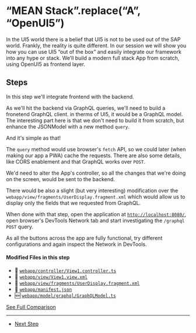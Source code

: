 # “MEAN Stack”.replace(“A”, “OpenUI5”)
  
In the UI5 world there is a belief that UI5 is not to be used out of the SAP world. Frankly, the reality is quite different.
In our session we will show you how you can use UI5 “out of the box” and easily integrate our framework into any hype or stack.
We’ll build a modern full stack App from scratch, using OpenUI5 as frontend layer.

## Steps

In this step we'll integrate frontend with the backend.

As we'll hit the backend via GraphQL queries, we'll need to build a fronetend GraphQL client. in therms of UI5, it would be a GraphQL model.
The interesting part here is that we don't need to build it from scratch, but enhance the JSONModel with a new method ``query``.

And it's simple as that!

The ``query`` method would use browser's ``fetch`` API, so we could later (when making our app a PWA) cache the requests. There are also some details, like CORS enablement and that GraphQL works over ``POST``.

We'd need to alter the App's controller, so all the changes that we're doing on the screen, would be sent to the backend.

There would be also a slight (but very interesting) modification over the ``` webapp/view/fragments/UserDisplay.fragment.xml ``` which would allow us to display only the fields that we requested from GraphQL.

When done with that step, open the application at [`` http://localhost:8080/ ``](http://localhost:8080/), open browser's DevTools Network tab and start investigating the ``/graphql`` ``POST`` query.

As all the buttons across the app are fully functional, try different configurations and again inspect the Network in DevTools.   
   

#### Modified Files in this step

- :small_orange_diamond: [``` webapp/controller/View1.controller.ts ```](https://github.com/d3xter666/ui5con-2019-mean-stack-with-ui5/compare/09_graphql_mongo_integration_OPTIONAL...10_integarate_frontend_with_backend#diff-3844c0d509dc360fa3e6fa72c04a8c43)
- :small_orange_diamond: [``` webapp/view/View1.view.xml ```](https://github.com/d3xter666/ui5con-2019-mean-stack-with-ui5/compare/09_graphql_mongo_integration_OPTIONAL...10_integarate_frontend_with_backend#diff-7d16669b9b015ff9210f8b6c920cc927)
- :small_orange_diamond: [``` webapp/view/fragments/UserDisplay.fragment.xml ```](https://github.com/d3xter666/ui5con-2019-mean-stack-with-ui5/compare/09_graphql_mongo_integration_OPTIONAL...10_integarate_frontend_with_backend#diff-8273dda6b30a149d8fb9c570b063c686)
- :small_orange_diamond: [``` webapp/manifest.json ```](https://github.com/d3xter666/ui5con-2019-mean-stack-with-ui5/compare/09_graphql_mongo_integration_OPTIONAL...10_integarate_frontend_with_backend#diff-b1bdec94bfccfdfade7639fdc328fd97)
- :new: [``` webapp/model/graphql/GraphQLModel.ts ```](https://github.com/d3xter666/ui5con-2019-mean-stack-with-ui5/compare/09_graphql_mongo_integration_OPTIONAL...10_integarate_frontend_with_backend#diff-0c01e89dd502c35381b4b85d7e73ee90)


[See Full Comparison](https://github.com/d3xter666/ui5con-2019-mean-stack-with-ui5/compare/09_graphql_mongo_integration_OPTIONAL...10_integarate_frontend_with_backend)

---
- [Next Step](https://github.com/d3xter666/ui5con-2019-mean-stack-with-ui5/tree/11_frontend_self_contained_ui5_build)
